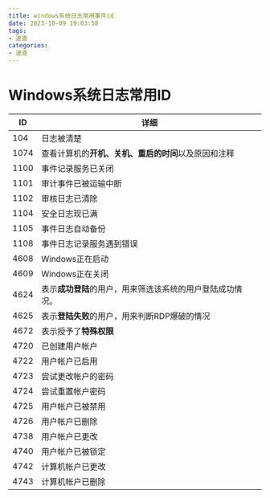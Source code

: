 ```yaml
---
title: windows系统日志常用事件id
date: 2023-10-09 19:03:58
tags:
- 速查
categories:
- 速查
---
```


# Windows系统日志常用ID




| ID   | 详细                                                       |
| ---- | ---------------------------------------------------------- |
| 104  | 日志被清楚                                                 |
| 1074 | 查看计算机的**开机、关机、重启的时间**以及原因和注释       |
| 1100 | 事件记录服务已关闭                                         |
| 1101 | 审计事件已被运输中断                                       |
| 1102 | 审核日志已清除                                             |
| 1104 | 安全日志现已满                                             |
| 1105 | 事件日志自动备份                                           |
| 1108 | 事件日志记录服务遇到错误                                   |
| 4608 | Windows正在启动                                            |
| 4609 | Windows正在关闭                                            |
| 4624 | 表示**成功登陆**的用户，用来筛选该系统的用户登陆成功情况。 |
| 4625 | 表示**登陆失败**的用户，用来判断RDP爆破的情况              |
| 4672 | 表示授予了**特殊权限**                                     |
| 4720 | 已创建用户帐户                                             |
| 4722 | 用户帐户已启用                                             |
| 4723 | 尝试更改帐户的密码                                         |
| 4724 | 尝试重置帐户密码                                           |
| 4725 | 用户帐户已被禁用                                           |
| 4726 | 用户帐户已删除                                             |
| 4738 | 用户帐户已更改                                             |
| 4740 | 用户帐户已被锁定                                           |
| 4742 | 计算机帐户已更改                                           |
| 4743 | 计算机帐户已删除                                           |

